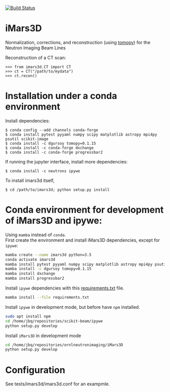 [![Build Status](https://travis-ci.org/ornlneutronimaging/iMars3D.svg?branch=master)](https://travis-ci.org/ornlneutronimaging/iMars3D) 

# iMars3D
Normalization, corrections, and reconstruction (using [tomopy](https://tomopy.readthedocs.io/en/latest/)) for the Neutron Imaging Beam Lines

Reconstruction of a CT scan:

```
>>> from imars3d.CT import CT
>>> ct = CT("/path/to/mydata")
>>> ct.recon()
```

# Installation under a conda environment

Install dependencies:
```
$ conda config --add channels conda-forge
$ conda install pytest pyyaml numpy scipy matplotlib astropy mpi4py psutil scikit-image
$ conda install -c dgursoy tomopy=0.1.15
$ conda install -c conda-forge dxchange
$ conda install -c conda-forge progressbar2
```

If running the jupyter interface, install more dependencies:

```
$ conda install -c neutrons ipywe
```

To install imars3d itself,

```
$ cd /path/to/imars3d; python setup.py install
```

# Conda environment for development of iMars3D and ipywe:

Using `mamba` instead of `conda`.  
First create the environment and install iMars3D dependencies, except for `ipywe`:  
```bash
mamba create --name imars3d python=3.5
conda activate imars3d
mamba install pytest pyyaml numpy scipy matplotlib astropy mpi4py psutil scikit-image
mamba install -c dgursoy tomopy=0.1.15
mamba install dxchange
mamba install progressbar2
```
Install `ipywe` dependencies with this [requirements.txt](/uploads/40136cfa1ee52c9dc760fad9adf93e0c/requirements.txt) file.
```bash
mamba install --file requirements.txt
```
Install `ipywe` in development mode, but before have `npm` installed.
```bash
sudo apt install npm
cd /home/jbq/repositories/scikit-beam/ipywe
python setup.py develop
```
Install `iMars3D` in development mode
```bash
cd /home/jbq/repositories/ornlneutronimaging/iMars3D
python setup.py develop
```

# Configuration
See tests/imars3d/imars3d.conf for an exampmle.
